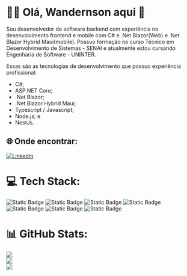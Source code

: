 # 🖐🏽 Olá, Wandernson aqui 🚀

Sou desenvolvedor de software backend com experiência no desenvolvimento frontend e mobile com C# e .Net Blazor(Web) e .Net Blazor Hybrid Maui(mobile).
Possuo formação no curso Técnico em Desenvolvimento de Sistemas - SENAI e atualmente estou cursando Engenharia de Software - UNINTER.

Essas são as tecnologias de desenvolvimento que possuo experiência profissional:

- C#;
- ASP.NET Core;
- .Net Blazor;
- .Net Blazor Hybrid Maui;
- Typescript / Javascript;
- Node.js; e
- NestJs.

## 🌐 Onde encontrar:
[![LinkedIn](https://img.shields.io/badge/LinkedIn-%230077B5.svg?logo=linkedin&logoColor=white)](https://www.linkedin.com/in/wanderson-rodriguesp/) 

# 💻 Tech Stack:
![Static Badge](https://img.shields.io/badge/C%23-logo?style=flat-square&logoColor=%23FFFFFF&color=%23280068) ![Static Badge](https://img.shields.io/badge/.Net-logo?style=flat-square&logo=dotnet&logoColor=%23FFFFFF&color=%23512BD4) ![Static Badge](https://img.shields.io/badge/blazor-logo?style=flat-square&logo=blazor&logoColor=%23FFFFFF&color=%23512BD4) ![Static Badge](https://img.shields.io/badge/JavaScript-logo?style=flat-square&logo=javascript&logoColor=%23000000&color=%23F7DF1E)
![Static Badge](https://img.shields.io/badge/TypeScript-logo?style=flat-square&logo=typescript&logoColor=%23FFFFFF&color=%233178C6) ![Static Badge](https://img.shields.io/badge/Node.js-logo?style=flat-square&logo=nodedotjs&logoColor=%23FFFFFF&color=%235FA04E) ![Static Badge](https://img.shields.io/badge/NestJs-logo?style=flat-square&logo=nestjs&logoColor=%23000000&color=%23E0234E)



# 📊 GitHub Stats:
![](https://github-readme-stats.vercel.app/api?username=Wandersonrp&theme=dark&hide_border=false&include_all_commits=false&count_private=false)<br/>
![](https://github-readme-streak-stats.herokuapp.com/?user=Wandersonrp&theme=dark&hide_border=false)<br/>
![](https://github-readme-stats.vercel.app/api/top-langs/?username=Wandersonrp&theme=dark&hide_border=false&include_all_commits=false&count_private=false&layout=compact)


<!-- Proudly created with GPRM ( https://gprm.itsvg.in ) -->
